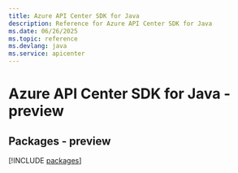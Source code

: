 ```yaml
---
title: Azure API Center SDK for Java
description: Reference for Azure API Center SDK for Java
ms.date: 06/26/2025
ms.topic: reference
ms.devlang: java
ms.service: apicenter
---
```

# Azure API Center SDK for Java - preview
## Packages - preview
[!INCLUDE [packages](api-center-index.md)]